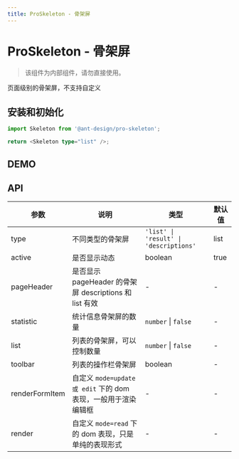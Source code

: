```yaml
---
title: ProSkeleton - 骨架屏
---
```


# ProSkeleton - 骨架屏

> 该组件为内部组件，请勿直接使用。

页面级别的骨架屏，不支持自定义

## 安装和初始化

```typescript | pure
import Skeleton from '@ant-design/pro-skeleton';

return <Skeleton type="list" />;
```

## DEMO

<code src="./demos/list.tsx" title="列表页面" height="903px"></code>

<code src="./demos/list.static.tsx" title="静态列表" debug></code>

<code src="./demos/result.tsx" title="结果页"></code>

<code src="./demos/descriptions.tsx" title="详情页"></code>

## API

| 参数 | 说明 | 类型 | 默认值 |
| --- | --- | --- | --- |
| type | 不同类型的骨架屏 | `'list' \| 'result' \| 'descriptions'` | list |
| active | 是否显示动态 | boolean | true |
| pageHeader | 是否显示 pageHeader 的骨架屏 descriptions 和 list 有效 | - | - |
| statistic | 统计信息骨架屏的数量 | `number` \| `false` | - |
| list | 列表的骨架屏，可以控制数量 | `number` \| `false` | - |
| toolbar | 列表的操作栏骨架屏 | boolean | - |
| renderFormItem | 自定义 `mode=update 或 edit` 下的 dom 表现，一般用于渲染编辑框 | - | - |
| render | 自定义 `mode=read` 下的 dom 表现，只是单纯的表现形式 | - | - |
